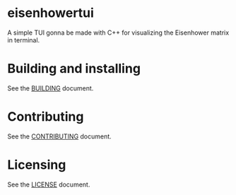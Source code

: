 # eisenhowertui

A simple TUI gonna be made with C++ for visualizing the Eisenhower matrix in terminal.

# Building and installing

See the [BUILDING](BUILDING.md) document.

# Contributing

See the [CONTRIBUTING](CONTRIBUTING.md) document.

# Licensing

See the [LICENSE](LICENSE.md) document.

<!--
Please go to https://choosealicense.com/licenses/ and choose a license that
fits your needs. The recommended license for a project of this type is the
GNU AGPLv3.
-->

